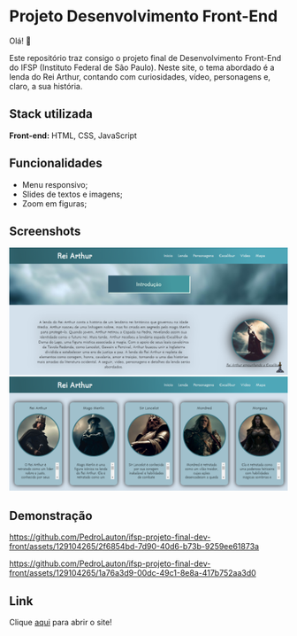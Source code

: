 
# Projeto Desenvolvimento Front-End

Olá! 👋

Este repositório traz consigo o projeto final de Desenvolvimento Front-End do IFSP (Instituto Federal de São Paulo). Neste site, o tema abordado é a lenda do Rei Arthur, contando com curiosidades, vídeo, personagens e, claro, a sua história.


## Stack utilizada

**Front-end:** HTML, CSS, JavaScript


## Funcionalidades

- Menu responsivo;
- Slides de textos e imagens;
- Zoom em figuras;


## Screenshots

<img src="./imagens/captura1.png"/>
<img src="./imagens/captura2.png"/>


## Demonstração


https://github.com/PedroLauton/ifsp-projeto-final-dev-front/assets/129104265/2f6854bd-7d90-40d6-b73b-9259ee61873a

https://github.com/PedroLauton/ifsp-projeto-final-dev-front/assets/129104265/1a76a3d9-00dc-49c1-8e8a-417b752aa3d0


## Link

Clique <a href="https://pedrolauton.github.io/ifsp-projeto-final-dev-front/">aqui</a> para abrir o site! 

